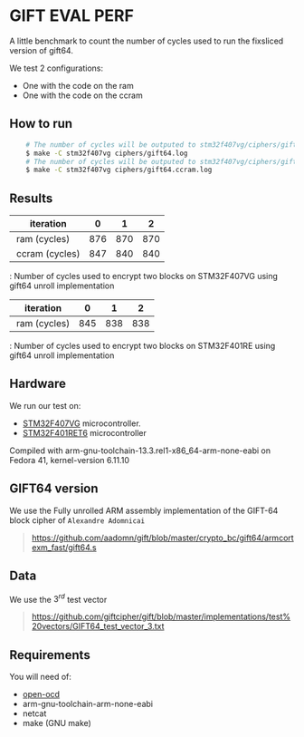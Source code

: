 # GIFT EVAL PERF

A little benchmark to count the number of cycles used to run the fixsliced version of gift64.

We test 2 configurations:
- One with the code on the ram
- One with the code on the ccram

## How to run
```sh
    # The number of cycles will be outputed to stm32f407vg/ciphers/gift64.log file
    $ make -C stm32f407vg ciphers/gift64.log
    # The number of cycles will be outputed to stm32f407vg/ciphers/gift64.ccram.log file
    $ make -C stm32f407vg ciphers/gift64.ccram.log
```

## Results


| iteration      | 0   | 1   | 2   |
|----            |---- |---- |---- |
| ram   (cycles) | 876 | 870 | 870 |
| ccram (cycles) | 847 | 840 | 840 |

: Number of cycles used to encrypt two blocks on STM32F407VG using gift64 unroll implementation

| iteration      | 0   | 1   | 2   |
|----            |---- |---- |---- |
| ram   (cycles) | 845 | 838 | 838 |

: Number of cycles used to encrypt two blocks on STM32F401RE using gift64 unroll implementation


## Hardware

We run our test on:
- [STM32F407VG](https://www.st.com/en/microcontrollers-microprocessors/stm32f407vg.html) microcontroller.
- [STM32F401RET6](https://www.st.com/en/microcontrollers-microprocessors/stm32f401re.html) microcontroller

Compiled with arm-gnu-toolchain-13.3.rel1-x86_64-arm-none-eabi on
Fedora 41, kernel-version 6.11.10

## GIFT64 version

We use the Fully unrolled ARM assembly implementation of the GIFT-64 block cipher of `Alexandre Adomnicai` 
> https://github.com/aadomn/gift/blob/master/crypto_bc/gift64/armcortexm_fast/gift64.s

## Data

We use the $3^{rd}$ test vector
> https://github.com/giftcipher/gift/blob/master/implementations/test%20vectors/GIFT64_test_vector_3.txt

## Requirements

You will need of:
- [open-ocd](https://openocd.org/)
- arm-gnu-toolchain-arm-none-eabi
- netcat
- make (GNU make)
